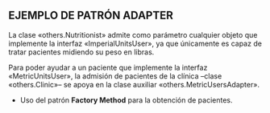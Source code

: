 ## EJEMPLO DE PATRÓN ADAPTER

La clase «others.Nutritionist» admite como parámetro cualquier objeto que implemente la interfaz «ImperialUnitsUser», ya que únicamente es capaz de tratar pacientes midiendo su peso en libras.

Para poder ayudar a un paciente que implemente la interfaz «MetricUnitsUser», la admisión de pacientes de la clínica –clase «others.Clinic»– se apoya en la clase auxiliar «others.MetricUsersAdapter».

* Uso del patrón **Factory Method** para la obtención de pacientes.
